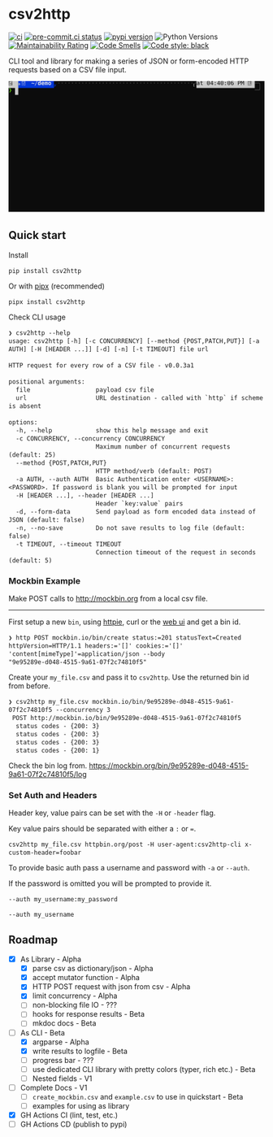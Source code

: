 # csv2http

[![ci](https://github.com/Kilo59/csv2http/workflows/ci/badge.svg)](https://github.com/Kilo59/csv2http/actions)
[![pre-commit.ci status](https://results.pre-commit.ci/badge/github/Kilo59/csv2http/main.svg)](https://results.pre-commit.ci/latest/github/Kilo59/csv2http/main)
[![pypi version](https://img.shields.io/pypi/v/csv2http.svg)](https://pypi.org/project/csv2http/)
![Python Versions](https://img.shields.io/pypi/pyversions/csv2http)
[![Maintainability Rating](https://sonarcloud.io/api/project_badges/measure?project=Kilo59_csv2http&metric=sqale_rating)](https://sonarcloud.io/summary/new_code?id=Kilo59_csv2http)
[![Code Smells](https://sonarcloud.io/api/project_badges/measure?project=Kilo59_csv2http&metric=code_smells)](https://sonarcloud.io/summary/new_code?id=Kilo59_csv2http)
[![Code style: black](https://img.shields.io/badge/code%20style-black-000000.svg)](https://github.com/ambv/black)

CLI tool and library for making a series of JSON or form-encoded HTTP requests based on a CSV file input.

![Demo](images/demo1.svg)

## Quick start

Install

```
pip install csv2http
```

Or with [pipx](https://pypa.github.io/pipx/) (recommended)

```
pipx install csv2http
```

Check CLI usage

```
❯ csv2http --help
usage: csv2http [-h] [-c CONCURRENCY] [--method {POST,PATCH,PUT}] [-a AUTH] [-H [HEADER ...]] [-d] [-n] [-t TIMEOUT] file url

HTTP request for every row of a CSV file - v0.0.3a1

positional arguments:
  file                  payload csv file
  url                   URL destination - called with `http` if scheme is absent

options:
  -h, --help            show this help message and exit
  -c CONCURRENCY, --concurrency CONCURRENCY
                        Maximum number of concurrent requests (default: 25)
  --method {POST,PATCH,PUT}
                        HTTP method/verb (default: POST)
  -a AUTH, --auth AUTH  Basic Authentication enter <USERNAME>:<PASSWORD>. If password is blank you will be prompted for input
  -H [HEADER ...], --header [HEADER ...]
                        Header `key:value` pairs
  -d, --form-data       Send payload as form encoded data instead of JSON (default: false)
  -n, --no-save         Do not save results to log file (default: false)
  -t TIMEOUT, --timeout TIMEOUT
                        Connection timeout of the request in seconds (default: 5)
```

### Mockbin Example

Make POST calls to http://mockbin.org from a local csv file.

---

First setup a new `bin`, using [httpie](https://httpie.io/cli), curl or the [web ui](http://mockbin.io) and get a bin id.

```
❯ http POST mockbin.io/bin/create status:=201 statusText=Created httpVersion=HTTP/1.1 headers:='[]' cookies:='[]' 'content[mimeType]'=application/json --body
"9e95289e-d048-4515-9a61-07f2c74810f5"
```

Create your `my_file.csv` and pass it to `csv2http`.
Use the returned bin id from before.

```
❯ csv2http my_file.csv mockbin.io/bin/9e95289e-d048-4515-9a61-07f2c74810f5 --concurrency 3
 POST http://mockbin.io/bin/9e95289e-d048-4515-9a61-07f2c74810f5
  status codes - {200: 3}
  status codes - {200: 3}
  status codes - {200: 3}
  status codes - {200: 1}
```

Check the bin log from.
https://mockbin.org/bin/9e95289e-d048-4515-9a61-07f2c74810f5/log

### Set Auth and Headers

Header key, value pairs can be set with the `-H` or `-header` flag.

Key value pairs should be separated with either a `:` or `=`.

```
csv2http my_file.csv httpbin.org/post -H user-agent:csv2http-cli x-custom-header=foobar
```

To provide basic auth pass a username and password with `-a` or `--auth`.

If the password is omitted you will be prompted to provide it.

```
--auth my_username:my_password
```

```
--auth my_username
```

## Roadmap

- [x] As Library - Alpha
  - [x] parse csv as dictionary/json - Alpha
  - [x] accept mutator function - Alpha
  - [x] HTTP POST request with json from csv - Alpha
  - [x] limit concurrency - Alpha
  - [ ] non-blocking file IO - ???
  - [ ] hooks for response results - Beta
  - [ ] mkdoc docs - Beta
- [ ] As CLI - Beta
  - [x] argparse - Alpha
  - [x] write results to logfile - Beta
  - [ ] progress bar - ???
  - [ ] use dedicated CLI library with pretty colors (typer, rich etc.) - Beta
  - [ ] Nested fields - V1
- [ ] Complete Docs - V1
  - [ ] `create_mockbin.csv` and `example.csv` to use in quickstart - Beta
  - [ ] examples for using as library
- [x] GH Actions CI (lint, test, etc.)
- [ ] GH Actions CD (publish to pypi)
